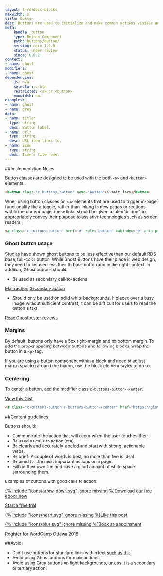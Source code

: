 ```yaml
---
layout: l-rdsdocs-blocks
maxwidth: s
title: Button
desc: Buttons are used to initialize and make common actions visible and easy to perform with one click or tap. Buttons are labeled using text, icons or both.
meta:
    handle: button
    type: Button Component
    path: buttons/button/
    version: core 1.0.0
    status: under review
    since: 0.0.2
context: 
- name: ghost
modifiers:
- name: ghost
dependencies:
    js: n/a
    selector: c-btn
    restricted: <a> or <button>
    maxwidth: na.
examples:
- name: ghost
- name: grey
data:
- name: title*
  type: string
  desc: Button label.
- name: url*
  type: string
  desc: URL item links to.
- name: icon
  type: string
  desc: Icon's file name.
---
```

##Implementation Notes

Button classes are designed to be used with the both `<a>` and `<button>` elements. 

```html
<button class="c-buttons-button" name="button">Submit form</button>
```

When using button classes on `<a>` elements that are used to trigger in-page functionality like a toggle, rather than linking to new pages or sections within the current page, these links should be given a role="button" to appropriately convey their purpose to assistive technologies such as screen readers.
```html
<a class="c-buttons-button" href="#" role="button" tabindex="0" aria-pressed="false" onclick="handleBtnClick(event)" onKeyPress="handleBtnKeyPress(event)">Tab A</a>
```

### Ghost button usage

[Studies](https://www.smashingmagazine.com/2018/01/ghost-button-design/) have shown ghost buttons to be less effective then our default RDS base, full-color button. While Ghost Buttons have their place in web design, they need to be used less then th base button and in the right context. In addition, Ghost buttons should:

- Be used as secondary call-to-actions

<a class="c-buttons-button" href="http://www.imdb.com/title/tt0087332/" role="button">Main action</a> <a class="c-buttons-button c-buttons-button--ghost" href="http://www.imdb.com/title/tt0087332/" role="button">Secondary action</a>

- Should only be used on solid white backgrounds. If placed over a busy image without sufficient contrast, it can be difficult for users to read the button's text.

<a class="c-buttons-button c-buttons-button--ghost" href="http://www.imdb.com/title/tt0087332/" role="button">Read Ghostbuster reviews</a>

### Margins
By default, buttons only have a 5px right-margin and no bottom margin. To add the proper spacing between buttons and following blocks, wrap the button in a `<p>` tag.

If you are using a button component within a block and need to adjust margin spacing around the button, use the block element styles to do so.

### Centering
To center a button, add the modifier class `c-buttons-button--center`.

<a class="c-buttons-button c-buttons-button--center" href="https://gist.github.com/dannybrown73/30bf8390d63dda2bce39dacb0c562e7d" role="button">View this Gist</a>

```html
<a class="c-buttons-button c-buttons-button--center" href="https://gist.github.com/dannybrown73/30bf8390d63dda2bce39dacb0c562e7d" role="button">View this Gist</a>
```

##Content guidelines

Buttons should:

- Communicate the action that will occur when the user touches them.
- Be used as calls to action (cta).  
- Be clearly and accurately labeled and start with strong, actionable verbs.
- Be brief: A couple of words is best, no more than five is ideal
- Be used for the most important actions on a page.
- Fall on their own line and have a good amount of white space surrounding them.

Examples of buttons with good calls to action:

<a class="c-buttons-button" href="https://central.wordcamp.org" role="button">{% include "icons/arrow-down.svg" ignore missing %}Download our free ebook now</a>

<a class="c-buttons-button" href="https://central.wordcamp.org" role="button">Start a free trial</a>

<a class="c-buttons-button" href="https://central.wordcamp.org" role="button">{% include "icons/heart.svg" ignore missing %}Like this post</a>

<a class="c-buttons-button" href="https://central.wordcamp.org" role="button">{% include "icons/plus.svg" ignore missing %}Book an appointment</a>

<a class="c-buttons-button" href="https://central.wordcamp.org" role="button">Register for WordCamp Ottawa 2018</a> 

##Avoid

- Don't use buttons for standard links within text [such as this](http://www.nooooooooooooooo.com).
- Avoid using Ghost buttons for main actions.
- Avoid using Grey buttons on light backgrounds, unless it is a secondary or tertiary action.


